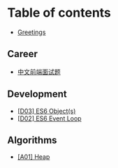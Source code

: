 # Table of contents

* [Greetings](README.md)

## Career

* [中文前端面试题](career/zhong-wen-qian-duan-mian-shi-ti.md)

## Development

* [\[D03\] ES6 Object\(s\)](development/d03-object-s.md)
* [\[D02\] ES6 Event Loop](development/d02-the-flow-of-time.md)

## Algorithms <a id="algorithms-1"></a>

* [\[A01\] Heap](algorithms-1/a01-heap.md)

